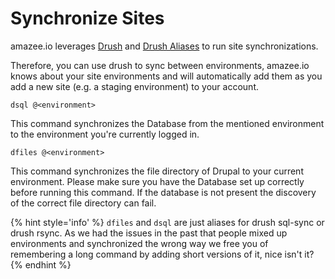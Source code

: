 # Synchronize Sites

amazee.io leverages [Drush](http://www.drush.org/) and [Drush Aliases](http://docs.drush.org/en/master/shellaliases/?highlight=alias) to run site synchronizations. 

Therefore, you can use drush to sync between environments, amazee.io knows about your site environments and will automatically add them as you add a new site (e.g. a staging environment) to your account.

```
dsql @<environment>
```
This command synchronizes the Database from the mentioned environment to the environment you're currently logged in.


```
dfiles @<environment>
```

This command synchronizes the file directory of Drupal to your current environment. Please make sure you have the Database set up correctly before running this command. If the database is not present the discovery of the correct file directory can fail.

{% hint style='info' %}
`dfiles` and `dsql` are just  aliases for drush sql-sync or drush rsync. As we had the issues in the past that people mixed up environments and synchronized the wrong way we free you of remembering a long command by adding short versions of it, nice isn't it?
{% endhint %}
